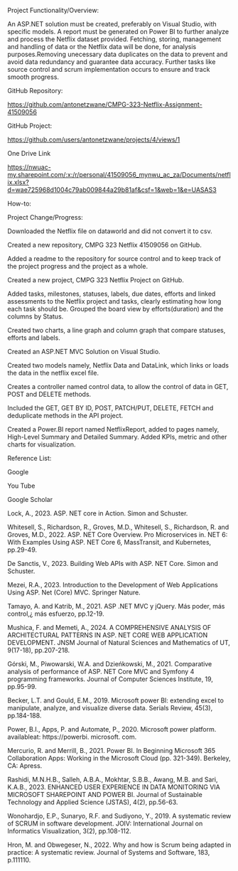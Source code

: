 Project Functionality/Overview:

An ASP.NET solution must be created, preferably on Visual Studio, with specific models. A report must be generated on Power BI to further analyze and process the Netflix dataset provided. Fetching, storing, management and handling of data or the Netflix data will be done, for analysis purposes.Removing unecessary data duplicates on the data to prevent and avoid data redundancy and guarantee data accuracy. Further tasks like source control and scrum implementation occurs to ensure and track smooth progress.

GitHub Repository:

https://github.com/antonetzwane/CMPG-323-Netflix-Assignment-41509056

GitHub Project:

https://github.com/users/antonetzwane/projects/4/views/1

One Drive Link

https://nwuac-my.sharepoint.com/:x:/r/personal/41509056_mynwu_ac_za/Documents/netflix.xlsx?d=wae725968d1004c79ab009844a29b81af&csf=1&web=1&e=UASAS3


How-to:

Project Change/Progress:

Downloaded the Netflix file on dataworld and did not convert it to csv.

Created a new repository, CMPG 323 Netflix 41509056 on GitHub.

Added a readme to the repository for source control and to keep track of the project progress and the project as a whole.

Created a new project, CMPG 323 Netflix Project on GitHub.

Added tasks, milestones, statuses, labels, due dates, efforts and linked assessments to the Netflix project and tasks, clearly estimating how long each task should be. Grouped the board view by efforts(duration) and the columns by Status.

Created two charts, a line graph and column graph that compare statuses, efforts and labels.

Created an ASP.NET MVC Solution on Visual Studio.

Created two models namely, Netflix Data and DataLink, which links or loads the data in the netflix excel file.

Creates a controller named control data, to allow the control of data in GET, POST and DELETE methods.

Included the GET, GET BY ID, POST, PATCH/PUT, DELETE, FETCH and deduplicate methods in the API project.

Created a Power.BI report named NetflixReport, added to pages namely, High-Level Summary and Detailed Summary. Added KPIs, metric and other charts for visualization.

Reference List:

Google

You Tube

Google Scholar

Lock, A., 2023. ASP. NET core in Action. Simon and Schuster.

Whitesell, S., Richardson, R., Groves, M.D., Whitesell, S., Richardson, R. and Groves, M.D., 2022. ASP. NET Core Overview. Pro Microservices in. NET 6: With Examples Using ASP. NET Core 6, MassTransit, and Kubernetes, pp.29-49.

De Sanctis, V., 2023. Building Web APIs with ASP. NET Core. Simon and Schuster.

Mezei, R.A., 2023. Introduction to the Development of Web Applications Using ASP. Net (Core) MVC. Springer Nature.

Tamayo, A. and Katrib, M., 2021. ASP .NET MVC y jQuery. Más poder, más control,¿ más esfuerzo, pp.12-19.

Mushica, F. and Memeti, A., 2024. A COMPREHENSIVE ANALYSIS OF ARCHITECTURAL PATTERNS IN ASP. NET CORE WEB APPLICATION DEVELOPMENT. JNSM Journal of Natural Sciences and Mathematics of UT, 9(17-18), pp.207-218.

Górski, M., Piwowarski, W.A. and Dzieńkowski, M., 2021. Comparative analysis of performance of ASP. NET Core MVC and Symfony 4 programming frameworks. Journal of Computer Sciences Institute, 19, pp.95-99.

Becker, L.T. and Gould, E.M., 2019. Microsoft power BI: extending excel to manipulate, analyze, and visualize diverse data. Serials Review, 45(3), pp.184-188.

Power, B.I., Apps, P. and Automate, P., 2020. Microsoft power platform. availableat: https://powerbi. microsoft. com.

Mercurio, R. and Merrill, B., 2021. Power BI. In Beginning Microsoft 365 Collaboration Apps: Working in the Microsoft Cloud (pp. 321-349). Berkeley, CA: Apress.

Rashidi, M.N.H.B., Salleh, A.B.A., Mokhtar, S.B.B., Awang, M.B. and Sari, K.A.B., 2023. ENHANCED USER EXPERIENCE IN DATA MONITORING VIA MICROSOFT SHAREPOINT AND POWER BI. Journal of Sustainable Technology and Applied Science (JSTAS), 4(2), pp.56-63.

Wonohardjo, E.P., Sunaryo, R.F. and Sudiyono, Y., 2019. A systematic review of SCRUM in software development. JOIV: International Journal on Informatics Visualization, 3(2), pp.108-112.

Hron, M. and Obwegeser, N., 2022. Why and how is Scrum being adapted in practice: A systematic review. Journal of Systems and Software, 183, p.111110.
